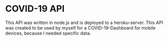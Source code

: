 # COVID-19 API
This API was written in node.js and is deployed to a heroku-server. This API was created to be used by myself for a COVID-19-Dashboard for mobile devices, because I needed specific data.
